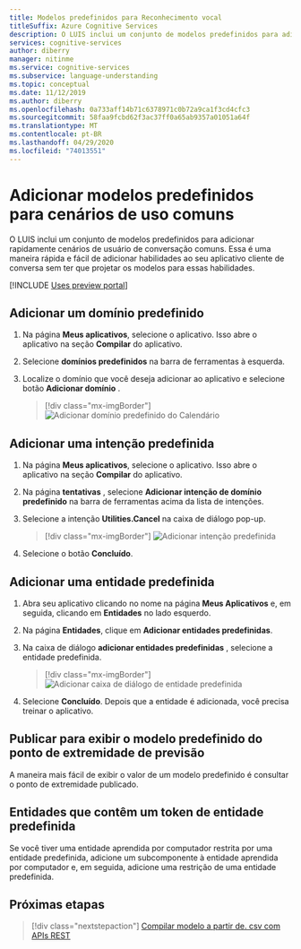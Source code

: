 ```yaml
---
title: Modelos predefinidos para Reconhecimento vocal
titleSuffix: Azure Cognitive Services
description: O LUIS inclui um conjunto de modelos predefinidos para adicionar rapidamente cenários de usuário de conversação comuns.
services: cognitive-services
author: diberry
manager: nitinme
ms.service: cognitive-services
ms.subservice: language-understanding
ms.topic: conceptual
ms.date: 11/12/2019
ms.author: diberry
ms.openlocfilehash: 0a733aff14b71c6378971c0b72a9ca1f3cd4cfc3
ms.sourcegitcommit: 58faa9fcbd62f3ac37ff0a65ab9357a01051a64f
ms.translationtype: MT
ms.contentlocale: pt-BR
ms.lasthandoff: 04/29/2020
ms.locfileid: "74013551"
---
```

# <a name="add-prebuilt-models-for-common-usage-scenarios"></a>Adicionar modelos predefinidos para cenários de uso comuns 

O LUIS inclui um conjunto de modelos predefinidos para adicionar rapidamente cenários de usuário de conversação comuns. Essa é uma maneira rápida e fácil de adicionar habilidades ao seu aplicativo cliente de conversa sem ter que projetar os modelos para essas habilidades. 

[!INCLUDE [Uses preview portal](includes/uses-portal-preview.md)]

## <a name="add-a-prebuilt-domain"></a>Adicionar um domínio predefinido

1. Na página **Meus aplicativos**, selecione o aplicativo. Isso abre o aplicativo na seção **Compilar** do aplicativo. 

1. Selecione **domínios predefinidos** na barra de ferramentas à esquerda. 

1. Localize o domínio que você deseja adicionar ao aplicativo e selecione botão **Adicionar domínio** .

    > [!div class="mx-imgBorder"]
    > ![Adicionar domínio predefinido do Calendário](./media/luis-prebuilt-domains/add-prebuilt-domain.png)

## <a name="add-a-prebuilt-intent"></a>Adicionar uma intenção predefinida

1. Na página **Meus aplicativos**, selecione o aplicativo. Isso abre o aplicativo na seção **Compilar** do aplicativo. 

1. Na página **tentativas** , selecione **Adicionar intenção de domínio predefinido** na barra de ferramentas acima da lista de intenções. 

1. Selecione a intenção **Utilities.Cancel** na caixa de diálogo pop-up. 

    > [!div class="mx-imgBorder"]
    > ![Adicionar intenção predefinida](./media/luis-prebuilt-domains/add-prebuilt-domain-intents.png)

1. Selecione o botão **Concluído**.

## <a name="add-a-prebuilt-entity"></a>Adicionar uma entidade predefinida

1. Abra seu aplicativo clicando no nome na página **Meus Aplicativos** e, em seguida, clicando em **Entidades** no lado esquerdo. 

1. Na página **Entidades**, clique em **Adicionar entidades predefinidas**.

1. Na caixa de diálogo **adicionar entidades predefinidas** , selecione a entidade predefinida. 

    > [!div class="mx-imgBorder"]
    > ![Adicionar caixa de diálogo de entidade predefinida](./media/luis-prebuilt-domains/add-prebuilt-entity.png)

1. Selecione **Concluído**. Depois que a entidade é adicionada, você precisa treinar o aplicativo. 

## <a name="publish-to-view-prebuilt-model-from-prediction-endpoint"></a>Publicar para exibir o modelo predefinido do ponto de extremidade de previsão

A maneira mais fácil de exibir o valor de um modelo predefinido é consultar o ponto de extremidade publicado. 

## <a name="entities-containing-a-prebuilt-entity-token"></a>Entidades que contêm um token de entidade predefinida
 
Se você tiver uma entidade aprendida por computador restrita por uma entidade predefinida, adicione um subcomponente à entidade aprendida por computador e, em seguida, adicione uma restrição de uma entidade predefinida.

## <a name="next-steps"></a>Próximas etapas
> [!div class="nextstepaction"]
> [Compilar modelo a partir de. csv com APIs REST](./luis-tutorial-node-import-utterances-csv.md)
